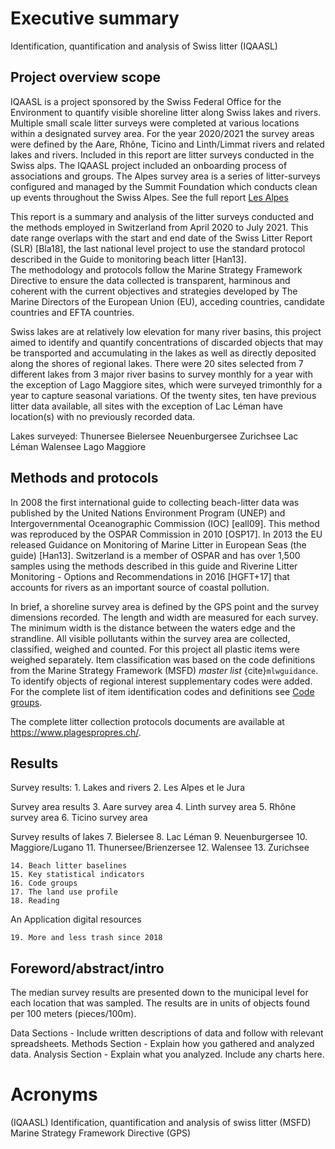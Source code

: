 # Executive summary
Identification, quantification and analysis of Swiss litter (IQAASL)

## Project overview scope
IQAASL is a project sponsored by the Swiss Federal Office for the Environment to quantify visible shoreline litter along Swiss lakes and rivers. Multiple small scale litter surveys were completed at various locations within a designated survey area. For the year 2020/2021 the survey areas were defined by the Aare, Rhône, Ticino and Linth/Limmat rivers and related lakes and rivers. Included in this report are litter surveys conducted in the Swiss alps. The IQAASL project included an onboarding process of associations and groups. The Alpes survey area is a series of litter-surveys configured and managed by the Summit Foundation which conducts clean up events throughout the Swiss Alpes. See the full report [Les Alpes](lesalpes) 

This report is a summary and analysis of the litter surveys conducted and the methods employed in Switzerland from April 2020 to July 2021. This date range overlaps with the start and end date of the Swiss Litter Report (SLR) [Bla18], the last national level project to use the standard protocol described in the Guide to monitoring beach litter [Han13].  
The methodology and protocols follow the Marine Strategy Framework Directive to ensure the data collected is transparent, harminous and coherent with the current objectives and strategies developed by The Marine Directors of the European Union (EU), acceding countries, candidate countries and EFTA countries. 


Swiss lakes are at relatively low elevation for many river basins, this project aimed to identify and quantify concentrations of discarded objects that may be transported and accumulating in the lakes as well as directly deposited along the shores of regional lakes. There were 20 sites selected from 7 different lakes from 3 major river basins to survey monthly for a year with the exception of Lago Maggiore sites, which were surveyed trimonthly for a year to capture seasonal variations. Of the twenty sites, ten have previous litter data available, all sites with the exception of Lac Léman have location(s) with no previously recorded data.

Lakes surveyed:
    Thunersee
    Bielersee
    Neuenburgersee
    Zurichsee
    Lac Léman
    Walensee
    Lago Maggiore

## Methods and protocols
In 2008 the first international guide to collecting beach-litter data was published by the United Nations Environment Program (UNEP) and Intergovernmental Oceanographic Commission (IOC) [eall09]. This method was reproduced by the OSPAR Commission in 2010 [OSP17]. In 2013 the EU released Guidance on Monitoring of Marine Litter in European Seas (the guide) [Han13]. Switzerland is a member of OSPAR and has over 1,500 samples using the methods described in this guide and Riverine Litter Monitoring - Options and Recommendations in 2016 [HGFT+17] that accounts for rivers as an important source of coastal pollution.

In brief, a shoreline survey area is defined by the GPS point and the survey dimensions recorded. The length and width are measured for each survey. The minimum width is the distance between the waters edge and the strandline. All visible pollutants within the survey area are collected, classified, weighed and counted. For this project all plastic items were weighed separately. Item classification was based on the code definitions from the Marine Strategy Framework (MSFD) _master list_ {cite}`mlwguidance`. To identify objects of regional interest supplementary codes were added. For the complete list of item identification codes and definitions see [Code groups](codegroups).

The complete litter collection protocols documents are available at https://www.plagespropres.ch/.


## Results 
Survey results:
    1. Lakes and rivers
    2. Les Alpes et le Jura

Survey area results
    3. Aare survey area
    4. Linth survey area
    5. Rhône survey area
    6. Ticino survey area

Survey results of lakes 
    7. Bielersee
    8. Lac Léman
    9. Neuenburgersee
    10. Maggiore/Lugano
    11. Thunersee/Brienzersee
    12. Walensee
    13. Zurichsee


    14. Beach litter baselines
    15. Key statistical indicators
    16. Code groups
    17. The land use profile
    18. Reading

An Application digital resources

    19. More and less trash since 2018


## Foreword/abstract/intro


The median survey results are presented down to the municipal level for each location that was sampled. The results are in units of objects found per 100 meters (pieces/100m).

Data Sections - Include written descriptions of data and follow with relevant spreadsheets.
Methods Section - Explain how you gathered and analyzed data.
Analysis Section - Explain what you analyzed. Include any charts here.

# Acronyms
(IQAASL) Identification, quantification and analysis of swiss litter 
(MSFD) Marine Strategy Framework Directive
(GPS) 